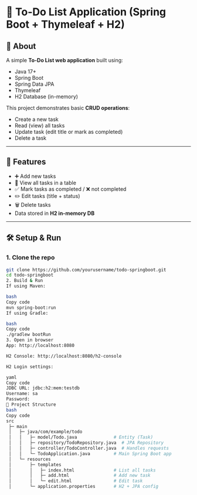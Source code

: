 # 📝 To-Do List Application (Spring Boot + Thymeleaf + H2)

## 📌 About
A simple **To-Do List web application** built using:
- Java 17+
- Spring Boot
- Spring Data JPA
- Thymeleaf
- H2 Database (in-memory)

This project demonstrates basic **CRUD operations**:
- Create a new task  
- Read (view) all tasks  
- Update task (edit title or mark as completed)  
- Delete a task  

---

## 🚀 Features
- ➕ Add new tasks  
- 👀 View all tasks in a table  
- ✅ Mark tasks as completed / ❌ not completed  
- ✏️ Edit tasks (title + status)  
- 🗑️ Delete tasks  
- Data stored in **H2 in-memory DB**  

---

## 🛠️ Setup & Run

### 1. Clone the repo
```bash
git clone https://github.com/yourusername/todo-springboot.git
cd todo-springboot
2. Build & Run
If using Maven:

bash
Copy code
mvn spring-boot:run
If using Gradle:

bash
Copy code
./gradlew bootRun
3. Open in browser
App: http://localhost:8080

H2 Console: http://localhost:8080/h2-console

H2 Login settings:

yaml
Copy code
JDBC URL: jdbc:h2:mem:testdb
Username: sa
Password: 
📂 Project Structure
bash
Copy code
src
 ├─ main
 │   ├─ java/com/example/todo
 │   │   ├─ model/Todo.java              # Entity (Task)
 │   │   ├─ repository/TodoRepository.java  # JPA Repository
 │   │   ├─ controller/TodoController.java  # Handles requests
 │   │   └─ TodoApplication.java         # Main Spring Boot app
 │   └─ resources
 │       ├─ templates
 │       │   ├─ index.html               # List all tasks
 │       │   ├─ add.html                 # Add new task
 │       │   └─ edit.html                # Edit task
 │       └─ application.properties       # H2 + JPA config